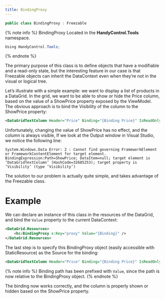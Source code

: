 ```yaml
---
title: BindingProxy
---
```


```cs
public class BindingProxy : Freezable
```

{% note info %}
BindingProxy Located in the **HandyControl.Tools** namespace.
```cs
Using HandyControl.Tools;
```
{% endnote %}

The primary purpose of this class is to define objects that have a modifiable and a read-only state, but the interesting feature in our case is that Freezable objects can inherit the DataContext even when they’re not in the visual or logical tree.


Let’s illustrate with a simple example: we want to display a list of products in a DataGrid. In the grid, we want to be able to show or hide the Price column, based on the value of a ShowPrice property exposed by the ViewModel. The obvious approach is to bind the Visibility of the column to the ShowPrice property:

```xml
<DataGridTextColumn Header="Price" Binding="{Binding Price}" IsReadOnly="False" Visibility="{Binding ShowPrice, Converter={StaticResource visibilityConverter}}"/>
```

Unfortunately, changing the value of ShowPrice has no effect, and the column is always visible, If we look at the Output window in Visual Studio, we notice the following line:

```
System.Windows.Data Error: 2 : Cannot find governing FrameworkElement or FrameworkContentElement for target element. BindingExpression:Path=ShowPrice; DataItem=null; target element is ‘DataGridTextColumn’ (HashCode=32685253); target property is ‘Visibility’ (type ‘Visibility’)
```

The solution to our problem is actually quite simple, and takes advantage of the Freezable class.

# Example
We can declare an instance of this class in the resources of the DataGrid, and bind the `Value` property to the current DataContext:

```xml
<DataGrid.Resources>
    <hc:BindingProxy x:Key="proxy" Value="{Binding}" />
</DataGrid.Resources>
```

The last step is to specify this BindingProxy object (easily accessible with StaticResource) as the Source for the binding:

```xml
<DataGridTextColumn Header="Price" Binding="{Binding Price}" IsReadOnly="False" Visibility="{Binding Value.ShowPrice, Converter={StaticResource visibilityConverter}, Source={StaticResource proxy}}"/>
```

{% note info %}
Binding path has been prefixed with `Value`, since the path is now relative to the BindingProxy object.
{% endnote %}

The binding now works correctly, and the column is properly shown or hidden based on the ShowPrice property.